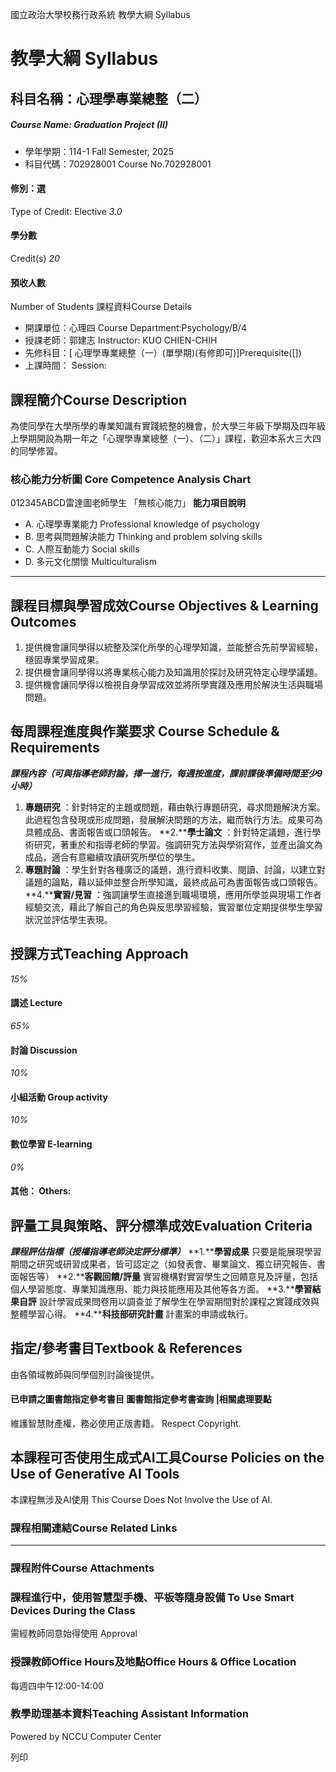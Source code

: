 國立政治大學校務行政系統 教學大綱 Syllabus
# 教學大綱 Syllabus
##  科目名稱：心理學專業總整（二）
#####  Course Name: Graduation Project (II)
  * 學年學期：114-1 Fall Semester, 2025 
  * 科目代碼：702928001 Course No.702928001


#### 修別：選
Type of Credit: Elective 
_3.0_
#### 學分數
Credit(s)
_20_
#### 預收人數
Number of Students
課程資料Course Details
  * 開課單位：心理四 Course Department:Psychology/B/4 
  * 授課老師：郭建志 Instructor: KUO CHIEN-CHIH 
  * 先修科目：[ 心理學專業總整（一）(單學期)(有修即可)]Prerequisite([])
  * 上課時間： Session: 


##  課程簡介Course Description
為使同學在大學所學的專業知識有實踐統整的機會，於大學三年級下學期及四年級上學期開設為期一年之「心理學專業總整（一）、（二）」課程，歡迎本系大三大四的同學修習。
###  核心能力分析圖 Core Competence Analysis Chart
012345ABCD雷達圖老師學生
「無核心能力」 
**能力項目說明**
  * A. 心理學專業能力 Professional knowledge of psychology
  * B. 思考與問題解決能力 Thinking and problem solving skills
  * C. 人際互動能力 Social skills
  * D. 多元文化關懷 Multiculturalism


* * *
##  課程目標與學習成效Course Objectives & Learning Outcomes 
1. 提供機會讓同學得以統整及深化所學的心理學知識，並能整合先前學習經驗，穩固專業學習成果。
2. 提供機會讓同學得以將專業核心能力及知識用於探討及研究特定心理學議題。
3. 提供機會讓同學得以檢視自身學習成效並將所學實踐及應用於解決生活與職場問題。
##  每周課程進度與作業要求 Course Schedule & Requirements
**_課程內容（可與指導老師討論，擇一進行，每週按進度，課前課後準備時間至少9小時）_**
1. **專題研究** ：針對特定的主題或問題，藉由執行專題研究，尋求問題解決方案。此過程包含發現或形成問題，發展解決問題的方法，繼而執行方法。成果可為具體成品、書面報告或口頭報告。
**2.****學士論文** ：針對特定議題，進行學術研究，著重於和指導老師的學習。強調研究方法與學術寫作，並產出論文為成品，適合有意繼續攻讀研究所學位的學生。
3. **專題討論** ：學生針對各種廣泛的議題，進行資料收集、閱讀、討論，以建立對議題的論點，藉以延伸並整合所學知識，最終成品可為書面報告或口頭報告。
**4.****實習/見習** ：強調讓學生直接進到職場環境，應用所學並與現場工作者經驗交流，藉此了解自己的角色與反思學習經驗，實習單位定期提供學生學習狀況並評估學生表現。
##  授課方式Teaching Approach
_15%_
####  講述 Lecture
_65%_
####  討論 Discussion
_10%_
####  小組活動 Group activity
_10%_
####  數位學習 E-learning
_0%_
####  其他： Others:
##  評量工具與策略、評分標準成效Evaluation Criteria
**_課程評估指標（授權指導老師決定評分標準）_**
**1.****學習成果**
只要是能展現學習期間之研究或研習成果者，皆可認定之（如發表會、畢業論文、獨立研究報告、書面報告等）
**2.****客觀回饋/評量**
實習機構對實習學生之回饋意見及評量，包括個人學習態度、專業知識應用、能力與技能應用及其他等各方面。
**3.****學習結果自評**
設計學習成果問卷用以調查並了解學生在學習期間對於課程之實踐成效與整體學習心得。
**4.****科技部研究計畫**
計畫案的申請或執行。
##  指定/參考書目Textbook & References
由各領域教師與同學個別討論後提供。
####  已申請之圖書館指定參考書目  圖書館指定參考書查詢 |相關處理要點
維護智慧財產權，務必使用正版書籍。 Respect Copyright.
##  本課程可否使用生成式AI工具Course Policies on the Use of Generative AI Tools
本課程無涉及AI使用 This Course Does Not Involve the Use of AI.
###  課程相關連結Course Related Links
* * *
###  課程附件Course Attachments
###  課程進行中，使用智慧型手機、平板等隨身設備 To Use Smart Devices During the Class
需經教師同意始得使用  Approval
###  授課教師Office Hours及地點Office Hours & Office Location
每週四中午12:00-14:00
###  教學助理基本資料Teaching Assistant Information
Powered by NCCU Computer Center
  
列印
